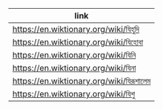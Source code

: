 |link|
|----|
|https://en.wiktionary.org/wiki/যিহুদি|
|https://en.wiktionary.org/wiki/যিহোবা|
|https://en.wiktionary.org/wiki/যিনি|
|https://en.wiktionary.org/wiki/যিনা|
|https://en.wiktionary.org/wiki/যিরূশালেম|
|https://en.wiktionary.org/wiki/যিশু|
